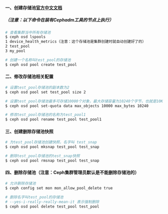 #### 一、创建存储池[官方中文文档](http://docs.ceph.org.cn/rados/operations/pools/)
##### （注意：以下命令在装有Cephadm工具的节点上执行）
```bash
# 查看集群当中所有存储池
$ ceph osd lspools
1 device_health_metrics（注意：这个存储池是集群创建时就自动创建好了的）
2 test_pool
3 my_pool

# 创建一个名称叫test_pool的存储池
$ ceph osd pool create test_pool
```

#### 二、修改存储池相关配置
```bash
# 设置test_pool存储池的副本数为2
$ ceph osd pool set test_pool size 2

# 设置test_pool存储池最多可存储10000个对象，最大存储容量为10240个字节，也就是10K大小（取消限制将值改为0即可）
$ ceph osd pool set-quota data max_objects 10000 max_bytes 10240

# 修改test_pool存储池的名称为test_pool1
$ ceph osd pool rename test_pool test_pool1
```

#### 三、创建删除存储池快照
```bash
# 为test_pool存储池创建快照，名字叫 test_snap
$ ceph osd pool mksnap test_pool test_snap

# 删除test_pool存储池的test_snap快照
$ ceph osd pool rmsnap test_pool test_snap
```

#### 四、删除存储池（注意：Ceph集群管理员默认是不能删除存储池的）
```bash
# 允许删除存储池
$ ceph config set mon mon_allow_pool_delete true

# 删除名字叫test_pool的存储池
# --yes-i-really-really-mean-it 表示强制删除
$ ceph osd pool delete test_pool test_pool 
```